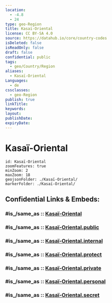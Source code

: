 ```yaml
---
location:
  - -4.8
  - 24
type: geo-Region
title: Kasaï-Oriental
license: CC BY-SA 4.0
source: https://datahub.io/core/country-codes
isDeleted: false
isReadOnly: false
draft: false
confidential: public
tags:
  - geo/Country/Region
aliases:
  - Kasaï-Oriental
Languages:
  - de
cssclasses:
  - geo-Region
publish: true
linkTitle:
keywords:
layout:
publishDate:
expiryDate:
---
```


# Kasaï-Oriental

```leaflet
id: Kasaï-Oriental
zoomFeatures: true 
minZoom: 2 
maxZoom: 18
geojsonFolder: ./Kasaï-Oriental/
markerFolder: ./Kasaï-Oriental/
```


## Confidential Links & Embeds: 

### #is_/same_as :: [Kasaï-Oriental](/_Standards/Earth/Continent/Africa/Africa~Central/Congo~Kinshasa/provinces~Congo-Kinshasa@1997/Kasaï-Oriental.md) 

### #is_/same_as :: [Kasaï-Oriental.public](/_public/Earth/Continent/Africa/Africa~Central/Congo~Kinshasa/provinces~Congo-Kinshasa@1997/Kasaï-Oriental.public.md) 

### #is_/same_as :: [Kasaï-Oriental.internal](/_internal/Earth/Continent/Africa/Africa~Central/Congo~Kinshasa/provinces~Congo-Kinshasa@1997/Kasaï-Oriental.internal.md) 

### #is_/same_as :: [Kasaï-Oriental.protect](/_protect/Earth/Continent/Africa/Africa~Central/Congo~Kinshasa/provinces~Congo-Kinshasa@1997/Kasaï-Oriental.protect.md) 

### #is_/same_as :: [Kasaï-Oriental.private](/_private/Earth/Continent/Africa/Africa~Central/Congo~Kinshasa/provinces~Congo-Kinshasa@1997/Kasaï-Oriental.private.md) 

### #is_/same_as :: [Kasaï-Oriental.personal](/_personal/Earth/Continent/Africa/Africa~Central/Congo~Kinshasa/provinces~Congo-Kinshasa@1997/Kasaï-Oriental.personal.md) 

### #is_/same_as :: [Kasaï-Oriental.secret](/_secret/Earth/Continent/Africa/Africa~Central/Congo~Kinshasa/provinces~Congo-Kinshasa@1997/Kasaï-Oriental.secret.md)

